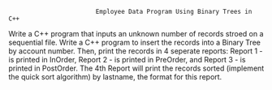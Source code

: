 							Employee Data Program Using Binary Trees in C++ 
								
Write a C++ program that inputs an unknown number of records stroed on a sequential file.
Write a C++ program to insert the records into a Binary Tree by account number. Then, print 
the records in 4 seperate reports: Report 1 - is printed in InOrder, Report 2 - is printed in 
PreOrder, and Report 3 - is printed in PostOrder. The 4th Report will print the records sorted
(implement the quick sort algorithm) by lastname, the format for this report.